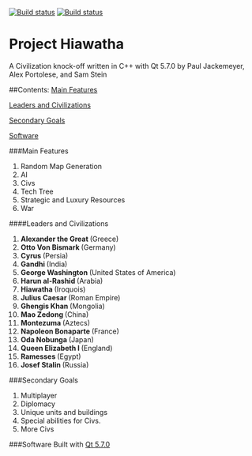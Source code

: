 [![Build status](https://ci.appveyor.com/api/projects/status/rtbp4acd1gwb92ht/branch/master?svg=true)](https://ci.appveyor.com/project/Alex-BusNet/projecthiawatha/branch/master)
[![Build status](https://ci.appveyor.com/api/projects/status/rtbp4acd1gwb92ht/branch/master?svg=true)](https://ci.appveyor.com/project/Alex-BusNet/projecthiawatha/branch/Dev-Unstable)
# Project Hiawatha
A Civilization knock-off written in C++ with Qt 5.7.0 by Paul Jackemeyer, Alex Portolese, and Sam Stein

##Contents:
[Main Features](#main-features)

[Leaders and Civilizations](#leaders-and-civilizations)

[Secondary Goals](#secondary-goals)

[Software](#software)

###Main Features

1. Random Map Generation
2. AI
3. Civs
4. Tech Tree
5. Strategic and Luxury Resources
6. War

####Leaders and Civilizations

1. <b> Alexander the Great </b>(Greece)
2. <b> Otto Von Bismark </b>(Germany)
3. <b> Cyrus </b>(Persia)
4. <b> Gandhi </b>(India)
5. <b> George Washington </b>(United States of America)
6. <b> Harun al-Rashid </b>(Arabia)
7. <b> Hiawatha </b>(Iroquois)
8. <b> Julius Caesar </b>(Roman Empire)
9. <b> Ghengis Khan </b>(Mongolia)
10. <b> Mao Zedong </b>(China)
11. <b> Montezuma </b>(Aztecs)
12. <b> Napoleon Bonaparte </b>(France)
13. <b> Oda Nobunga </b>(Japan)
14. <b> Queen Elizabeth I </b>(England)
15. <b> Ramesses </b>(Egypt)
16. <b> Josef Stalin </b>(Russia)

###Secondary Goals

1. Multiplayer
2. Diplomacy
3. Unique units and buildings
4. Special abilities for Civs.
5. More Civs

###Software
Built with [Qt 5.7.0](https://www.qt.io/download-open-source/)
